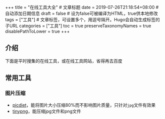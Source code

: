 +++
title = "在线工具大全"  # 文章标题
date = 2019-07-26T21:18:54+08:00  # 自动添加日期信息
draft = false  # 设为false可被编译为HTML，true供本地修改
tags = ["工具"]  # 文章标签，可设置多个，用逗号隔开。Hugo会自动生成标签的子URL
categories = ["工具"]
toc = true
preserveTaxonomyNames = true
disablePathToLower = true
+++
## 介绍
下面是平时搜集的在线工具，或在线工具网站，省得再去百度

## 常用工具
### 图片压缩
- [picdiet][picdiet]，能将图片大小压缩80%而不影响图片质量，只针对`jpg`文件有效果
- [tinypng][tinypng]，能压缩jpg文件和png文件


[picdiet]: https://www.picdiet.com/
[tinypng]: https://tinypng.com/
